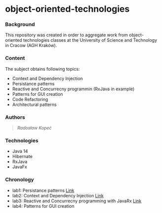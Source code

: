 # object-oriented-technologies
### Background
This repository was created in order to aggregate work from object-oriented technologies classes at the University of Science and Technology in Cracow (AGH Kraków).
### Content
The subject obtains following topics:
* Context and Dependency Injection
* Persistance patterns
* Reactive and Concurrecny programmin (RxJava in example)
* Patterns for GUI creation
* Code Refactoring
* Architectural patterns

### Authors
> *Radosław Kopeć*

### Technologies
- Java 14
- Hibernate
- RxJava 
- JavaFx

### Chronology

* lab1: Persistance patterns [Link](https://github.com/RadekKpc/object-oriented-technologies/tree/master/lab1-persistence)
* lab2: Context and Dependency Injection [Link](https://github.com/RadekKpc/object-oriented-technologies/tree/master/lab2-dependency-injection/lab-ioc)
* lab3: Reactive and Concurrecny programming with JavaRx [Link](https://github.com/RadekKpc/object-oriented-technologies/tree/master/lab3-reactive-programming-rxjava/lab-rx/src/main/java)
* lab4: Patterns for GUI creation